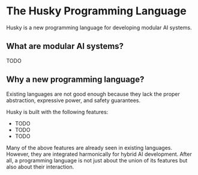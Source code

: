 # The Husky Programming Language

Husky is a new programming language for developing modular AI systems.

## What are modular AI systems?

TODO

## Why a new programming language?

Existing languages are not good enough because they lack the proper abstraction, expressive power, and safety guarantees.

Husky is built with the following features:
- TODO
- TODO
- TODO

Many of the above features are already seen in existing languages. However, they are integrated harmonically for hybrid AI development. After all, a programming language is not just about the union of its features but also about their interaction.
